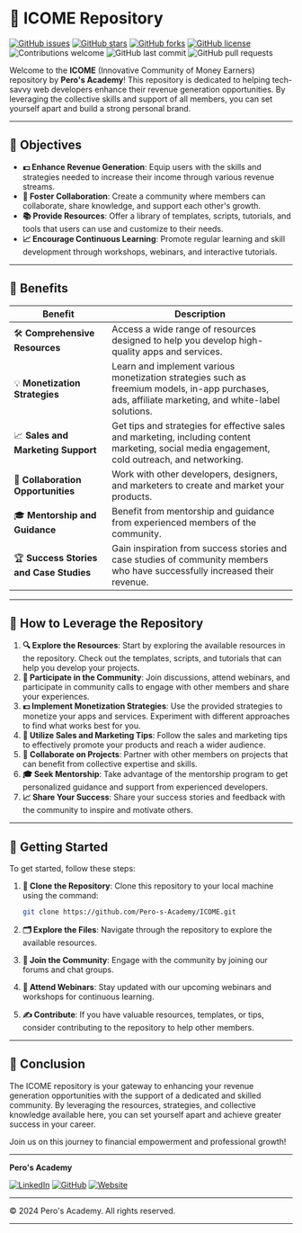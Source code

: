# 🚀 ICOME Repository

[![GitHub issues](https://img.shields.io/github/issues/Pero-s-Academy/ICOME)](https://github.com/Pero-s-Academy/ICOME/issues)
[![GitHub stars](https://img.shields.io/github/stars/Pero-s-Academy/ICOME)](https://github.com/Pero-s-Academy/ICOME/stargazers)
[![GitHub forks](https://img.shields.io/github/forks/Pero-s-Academy/ICOME)](https://github.com/Pero-s-Academy/ICOME/network/members)
[![GitHub license](https://img.shields.io/github/license/Pero-s-Academy/ICOME)](https://github.com/Pero-s-Academy/ICOME/blob/main/LICENSE)
![Contributions welcome](https://img.shields.io/badge/contributions-welcome-brightgreen)
![GitHub last commit](https://img.shields.io/github/last-commit/Pero-s-Academy/ICOME)
![GitHub pull requests](https://img.shields.io/github/issues-pr/Pero-s-Academy/ICOME)

Welcome to the **ICOME** (Innovative Community of Money Earners) repository by **Pero's Academy**! This repository is dedicated to helping tech-savvy web developers enhance their revenue generation opportunities. By leveraging the collective skills and support of all members, you can set yourself apart and build a strong personal brand.

---

## 🎯 Objectives

- **💵 Enhance Revenue Generation**: Equip users with the skills and strategies needed to increase their income through various revenue streams.
- **🤝 Foster Collaboration**: Create a community where members can collaborate, share knowledge, and support each other's growth.
- **📚 Provide Resources**: Offer a library of templates, scripts, tutorials, and tools that users can use and customize to their needs.
- **📈 Encourage Continuous Learning**: Promote regular learning and skill development through workshops, webinars, and interactive tutorials.

---

## 🌟 Benefits

| Benefit                           | Description                                                                                  |
| --------------------------------- | -------------------------------------------------------------------------------------------- |
| 🛠️ **Comprehensive Resources**    | Access a wide range of resources designed to help you develop high-quality apps and services. |
| 💡 **Monetization Strategies**     | Learn and implement various monetization strategies such as freemium models, in-app purchases, ads, affiliate marketing, and white-label solutions. |
| 📈 **Sales and Marketing Support** | Get tips and strategies for effective sales and marketing, including content marketing, social media engagement, cold outreach, and networking. |
| 🤝 **Collaboration Opportunities** | Work with other developers, designers, and marketers to create and market your products.       |
| 🎓 **Mentorship and Guidance**     | Benefit from mentorship and guidance from experienced members of the community.                |
| 🏆 **Success Stories and Case Studies** | Gain inspiration from success stories and case studies of community members who have successfully increased their revenue. |

---

## 🚀 How to Leverage the Repository

1. **🔍 Explore the Resources**: Start by exploring the available resources in the repository. Check out the templates, scripts, and tutorials that can help you develop your projects.
2. **💬 Participate in the Community**: Join discussions, attend webinars, and participate in community calls to engage with other members and share your experiences.
3. **💵 Implement Monetization Strategies**: Use the provided strategies to monetize your apps and services. Experiment with different approaches to find what works best for you.
4. **📢 Utilize Sales and Marketing Tips**: Follow the sales and marketing tips to effectively promote your products and reach a wider audience.
5. **🤝 Collaborate on Projects**: Partner with other members on projects that can benefit from collective expertise and skills.
6. **🎓 Seek Mentorship**: Take advantage of the mentorship program to get personalized guidance and support from experienced developers.
7. **📈 Share Your Success**: Share your success stories and feedback with the community to inspire and motivate others.

---

## 📜 Getting Started

To get started, follow these steps:

1. **📂 Clone the Repository**: Clone this repository to your local machine using the command:
   ```bash
   git clone https://github.com/Pero-s-Academy/ICOME.git
   ```

2. **🗂️ Explore the Files**: Navigate through the repository to explore the available resources.

3. **💬 Join the Community**: Engage with the community by joining our forums and chat groups.

4. **📅 Attend Webinars**: Stay updated with our upcoming webinars and workshops for continuous learning.

5. **✍️ Contribute**: If you have valuable resources, templates, or tips, consider contributing to the repository to help other members.

---

## 🎉 Conclusion

The ICOME repository is your gateway to enhancing your revenue generation opportunities with the support of a dedicated and skilled community. By leveraging the resources, strategies, and collective knowledge available here, you can set yourself apart and achieve greater success in your career.

Join us on this journey to financial empowerment and professional growth!

---

**Pero's Academy**

[![LinkedIn](https://img.shields.io/badge/LinkedIn-Connect-blue)](https://www.linkedin.com)
[![GitHub](https://img.shields.io/badge/GitHub-Follow-lightgrey)](https://github.com)
[![Website](https://img.shields.io/badge/Website-Visit-green)](https://www.perosacademy.com)

---

© 2024 Pero's Academy. All rights reserved.

---
